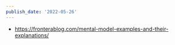 ```yaml
---
publish_date: '2022-05-26'
---
```

- https://fronterablog.com/mental-model-examples-and-their-explanations/
